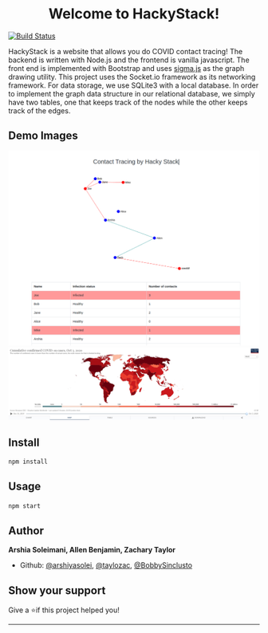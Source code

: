 <h1 align="center">Welcome to HackyStack!</h1>
<p>

   [![Build Status](https://travis-ci.org/arshiyasolei/hafte-cards.svg?branch=master)](https://travis-ci.org/arshiyasolei/hafte-cards)
</p>

HackyStack is a website that allows you do COVID contact tracing! The backend is written with Node.js and the frontend is vanilla javascript. The front end is implemented with Bootstrap and uses [sigma.js](https://github.com/jacomyal/sigma.js) as the graph drawing utility. This project uses the Socket.io framework as its networking framework. For data storage, we use SQLite3 with a local database. In order to implement the graph data structure in our relational database, we simply have two tables, one that keeps track of the nodes while the other keeps track of the edges.

## Demo Images
![Alt text](img/main_img.png "Graph")
![Alt text](img/second_img.png "Map")

## Install


```sh
npm install
```

## Usage

```sh
npm start
```

## Author

**Arshia Soleimani, Allen Benjamin, Zachary Taylor**

* Github: [@arshiyasolei](https://github.com/arshiyasolei), [@taylozac](https://github.com/taylozac), [@BobbySinclusto](https://github.com/BobbySinclusto)

## Show your support

Give a ⭐️if this project helped you!

***
